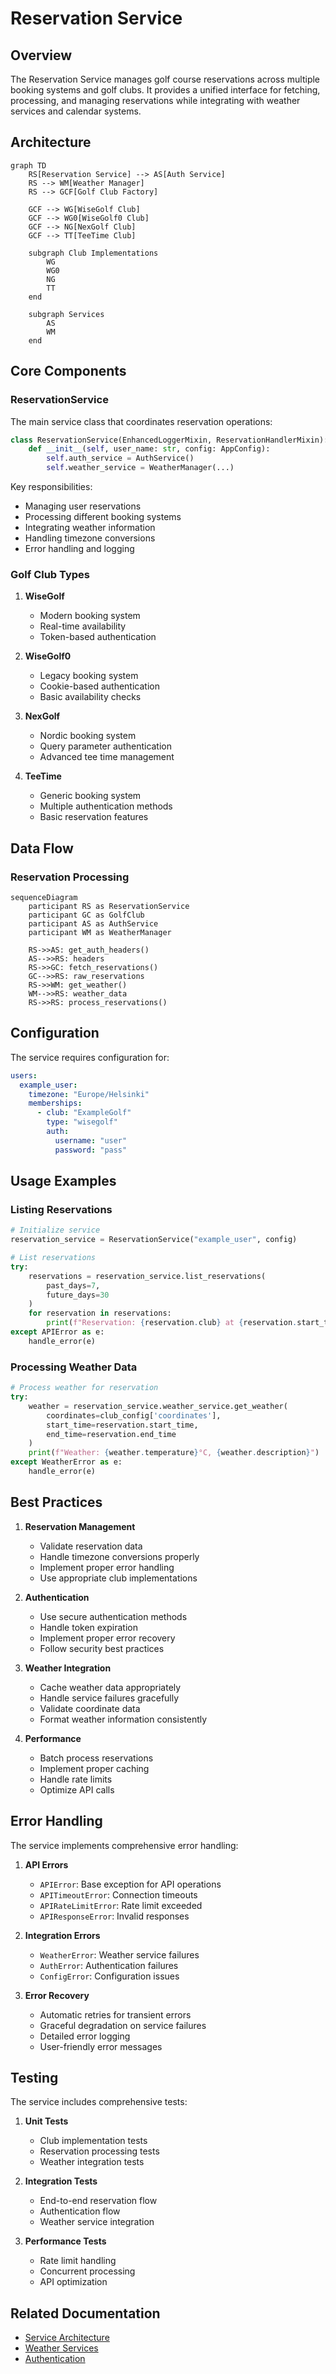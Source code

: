 # Reservation Service

## Overview

The Reservation Service manages golf course reservations across multiple booking systems and golf clubs. It provides a unified interface for fetching, processing, and managing reservations while integrating with weather services and calendar systems.

## Architecture

```mermaid
graph TD
    RS[Reservation Service] --> AS[Auth Service]
    RS --> WM[Weather Manager]
    RS --> GCF[Golf Club Factory]
    
    GCF --> WG[WiseGolf Club]
    GCF --> WG0[WiseGolf0 Club]
    GCF --> NG[NexGolf Club]
    GCF --> TT[TeeTime Club]
    
    subgraph Club Implementations
        WG
        WG0
        NG
        TT
    end
    
    subgraph Services
        AS
        WM
    end
```

## Core Components

### ReservationService

The main service class that coordinates reservation operations:

```python
class ReservationService(EnhancedLoggerMixin, ReservationHandlerMixin):
    def __init__(self, user_name: str, config: AppConfig):
        self.auth_service = AuthService()
        self.weather_service = WeatherManager(...)
```

Key responsibilities:
- Managing user reservations
- Processing different booking systems
- Integrating weather information
- Handling timezone conversions
- Error handling and logging

### Golf Club Types

1. **WiseGolf**
   - Modern booking system
   - Real-time availability
   - Token-based authentication

2. **WiseGolf0**
   - Legacy booking system
   - Cookie-based authentication
   - Basic availability checks

3. **NexGolf**
   - Nordic booking system
   - Query parameter authentication
   - Advanced tee time management

4. **TeeTime**
   - Generic booking system
   - Multiple authentication methods
   - Basic reservation features

## Data Flow

### Reservation Processing

```mermaid
sequenceDiagram
    participant RS as ReservationService
    participant GC as GolfClub
    participant AS as AuthService
    participant WM as WeatherManager
    
    RS->>AS: get_auth_headers()
    AS-->>RS: headers
    RS->>GC: fetch_reservations()
    GC-->>RS: raw_reservations
    RS->>WM: get_weather()
    WM-->>RS: weather_data
    RS->>RS: process_reservations()
```

## Configuration

The service requires configuration for:

```yaml
users:
  example_user:
    timezone: "Europe/Helsinki"
    memberships:
      - club: "ExampleGolf"
        type: "wisegolf"
        auth:
          username: "user"
          password: "pass"
```

## Usage Examples

### Listing Reservations

```python
# Initialize service
reservation_service = ReservationService("example_user", config)

# List reservations
try:
    reservations = reservation_service.list_reservations(
        past_days=7,
        future_days=30
    )
    for reservation in reservations:
        print(f"Reservation: {reservation.club} at {reservation.start_time}")
except APIError as e:
    handle_error(e)
```

### Processing Weather Data

```python
# Process weather for reservation
try:
    weather = reservation_service.weather_service.get_weather(
        coordinates=club_config['coordinates'],
        start_time=reservation.start_time,
        end_time=reservation.end_time
    )
    print(f"Weather: {weather.temperature}°C, {weather.description}")
except WeatherError as e:
    handle_error(e)
```

## Best Practices

1. **Reservation Management**
   - Validate reservation data
   - Handle timezone conversions properly
   - Implement proper error handling
   - Use appropriate club implementations

2. **Authentication**
   - Use secure authentication methods
   - Handle token expiration
   - Implement proper error recovery
   - Follow security best practices

3. **Weather Integration**
   - Cache weather data appropriately
   - Handle service failures gracefully
   - Validate coordinate data
   - Format weather information consistently

4. **Performance**
   - Batch process reservations
   - Implement proper caching
   - Handle rate limits
   - Optimize API calls

## Error Handling

The service implements comprehensive error handling:

1. **API Errors**
   - `APIError`: Base exception for API operations
   - `APITimeoutError`: Connection timeouts
   - `APIRateLimitError`: Rate limit exceeded
   - `APIResponseError`: Invalid responses

2. **Integration Errors**
   - `WeatherError`: Weather service failures
   - `AuthError`: Authentication failures
   - `ConfigError`: Configuration issues

3. **Error Recovery**
   - Automatic retries for transient errors
   - Graceful degradation on service failures
   - Detailed error logging
   - User-friendly error messages

## Testing

The service includes comprehensive tests:

1. **Unit Tests**
   - Club implementation tests
   - Reservation processing tests
   - Weather integration tests

2. **Integration Tests**
   - End-to-end reservation flow
   - Authentication flow
   - Weather service integration

3. **Performance Tests**
   - Rate limit handling
   - Concurrent processing
   - API optimization

## Related Documentation

- [Service Architecture](../../architecture/services.md)
- [Weather Services](../weather/README.md)
- [Authentication](../auth/README.md) 